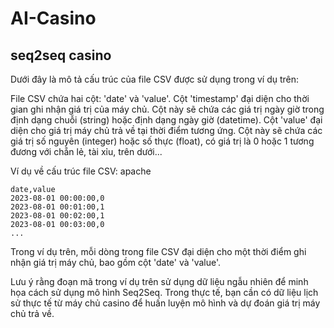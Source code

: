 # AI-Casino
seq2seq casino
--------
Dưới đây là mô tả cấu trúc của file CSV được sử dụng trong ví dụ trên:

File CSV chứa hai cột: 'date' và 'value'.
Cột 'timestamp' đại diện cho thời gian ghi nhận giá trị của máy chủ. Cột này sẽ chứa các giá trị ngày giờ trong định dạng chuỗi (string) hoặc định dạng ngày giờ (datetime).
Cột 'value' đại diện cho giá trị máy chủ trả về tại thời điểm tương ứng. Cột này sẽ chứa các giá trị số nguyên (integer) hoặc số thực (float), có giá trị là 0 hoặc 1 tương đương với chẵn lẻ, tài xỉu, trên dưới...

Ví dụ về cấu trúc file CSV:
apache
`````
date,value
2023-08-01 00:00:00,0
2023-08-01 00:01:00,1
2023-08-01 00:02:00,1
2023-08-01 00:03:00,0
...
`````
Trong ví dụ trên, mỗi dòng trong file CSV đại diện cho một thời điểm ghi nhận giá trị máy chủ, bao gồm cột 'date' và 'value'.

Lưu ý rằng đoạn mã trong ví dụ trên sử dụng dữ liệu ngẫu nhiên để minh họa cách sử dụng mô hình Seq2Seq. Trong thực tế, bạn cần có dữ liệu lịch sử thực tế từ máy chủ casino để huấn luyện mô hình và dự đoán giá trị máy chủ trả về.
